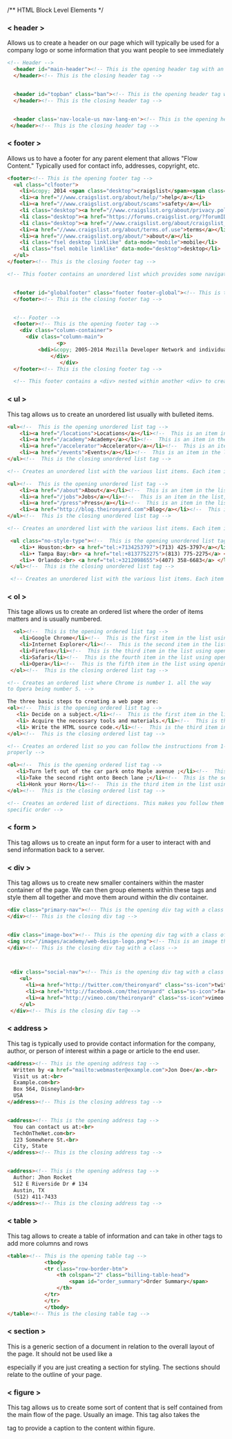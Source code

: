/** HTML Block Level Elements
 */

### < header >
   Allows us to create a header on our page which will typically be used for
    a company logo or some information that you want people to see immediately

```html
<!-- Header -->
  <header id="main-header"><!-- This is the opening header tag with an id of "main-header" assigned -->
  </header><!-- This is the closing header tag -->


  <header id="topban" class="ban"><!-- This is the opening header tag with an id of "topban" and the class of "ban" assigned -->
  </header><!-- This is the closing header tag -->


  <header class='nav-locale-us nav-lang-en'><!-- This is the opening header tag with a class of "nav-locale-us nav-lang-en" assigned -->
 </header><!-- This is the closing header tag -->
```

### < footer >
   Allows us to have a footer for any parent element that allows "Flow Content."
    Typically used for contact info, addresses, copyright, etc.

```html
<footer><!-- This is the opening footer tag -->
  <ul class="clfooter">
    <li>&copy; 2014 <span class="desktop">craigslist</span><span class="mobile">CL</span></li>
    <li><a href="//www.craigslist.org/about/help/">help</a></li>
    <li><a href="//www.craigslist.org/about/scams">safety</a></li>
    <li class="desktop"><a href="//www.craigslist.org/about/privacy.policy">privacy</a></li>
    <li class="desktop"><a href="https://forums.craigslist.org/?forumID=8">feedback</a></li>
    <li class="desktop"><a href="//www.craigslist.org/about/craigslist_is_hiring">cl jobs</a></li>
    <li><a href="//www.craigslist.org/about/terms.of.use">terms</a></li>
    <li><a href="//www.craigslist.org/about/">about</a></li>
    <li class="fsel desktop linklike" data-mode="mobile">mobile</li>
    <li class="fsel mobile linklike" data-mode="desktop">desktop</li>
  </ul>
</footer><!-- This is the closing footer tag -->

<!-- This footer contains an unordered list which provides some navigation -->


  <footer id="globalfooter" class="footer footer-global"><!-- This is the opening footer tag with id "globalfooter" and class "footer footer-global" -->
  </footer><!-- This is the closing footer tag -->


  <!-- Footer -->
  <footer><!-- This is the opening footer tag -->
    <div class="column-container">
      <div class="column-main">
                <p>
          <bdi>&copy; 2005-2014 Mozilla Developer Network and individual contributors</p>
              </div>
                 </div>  
  </footer><!-- This is the closing footer tag -->

  <!-- This footer contains a <div> nested within another <div> to create multiple levels for styling. Contained within thaat is the copyright info for the MDN project. -->

```

### < ul >
   This tag allows us to create an unordered list usually with bulleted items.

```html
<ul><!--  This is the opening unordered list tag -->
    <li><a href="/locations">Locations</a></li><!--  This is an item in the list, which is also a link, using opening and closing list item tags -->
    <li><a href="/academy">Academy</a></li><!--  This is an item in the list, which is also a link, using opening and closing list item tags -->
    <li><a href="/accelerator">Accelerator</a></li><!--  This is an item in the list, which is also a link, using opening and closing list item tags -->
    <li><a href="/events">Events</a></li><!--  This is an item in the list, which is also a link, using opening and closing list item tags -->
</ul><!--  This is the closing unordered list tag -->

<!-- Creates an unordered list with the various list items. Each item is also a link to another page within the site -->

<ul><!--  This is the opening unordered list tag -->
    <li><a href="/about">About</a></li><!--  This is an item in the list, which is also a link, using opening and closing list item tags -->
    <li><a href="/jobs">Jobs</a></li><!--  This is an item in the list, which is also a link, using opening and closing list item tags -->
    <li><a href="/press">Press</a></li><!--  This is an item in the list, which is also a link, using opening and closing list item tags -->
    <li><a href="http://blog.theironyard.com">Blog</a></li><!--  This is an item in the list, which is also a link, using opening and closing list item tags -->
</ul><!--  This is the closing unordered list tag -->

<!-- Creates an unordered list with the various list items. Each item is also a link to another page within the site -->

 <ul class="no-style-type"><!--  This is the opening unordered list tag -->
    <li>• Houston:<br> <a href="tel:+7134253797">(713) 425-3797</a></li><!--  This is an item in the list, which is also a link, using opening and closing list item tags. This line also contains a <br> tag to create a line break -->
    <li>• Tampa Bay:<br> <a href="tel:+8137752275">(813) 775-2275</a> </li><!--  This is an item in the list, which is also a link, using opening and closing list item tags. This line also contains a <br> tag to create a line break -->
    <li>• Orlando:<br> <a href="tel:+3212098655">(407) 358-6683</a> </li><!--  This is an item in the list, which is also a link, using opening and closing list item tags. This line also contains a <br> tag to create a line break -->
 </ul><!--  This is the closing unordered list tag -->

 <!-- Creates an unordered list with the various list items. Each item is also a link to another page within the site. The <br> tag also helps to create a vertical list with line breaks -->
```

### < ol >
   This tage allows us to create an ordered list where the order of items matters
    and is usually numbered.

```html
  <ol><!--  This is the opening ordered list tag -->
    <li>Google Chrome</li><!--  This is the first item in the list using opening and closing list item tags -->
    <li>Internet Explorer</li><!--  This is the second item in the list using opening and closing list item tags -->
    <li>Firefox</li><!--  This is the third item in the list using opening and closing list item tags -->
    <li>Safari</li><!--  This is the fourth item in the list using opening and closing list item tags -->
    <li>Opera</li><!--  This is the fifth item in the list using opening and closing list item tags -->
 </ol><!--  This is the closing ordered list tag -->

<!-- Creates an ordered list where Chrome is number 1. all the way
to Opera being number 5. -->

The three basic steps to creating a web page are:
<ol><!--  This is the opening ordered list tag -->
   <li> Decide on a subject.</li><!--  This is the first item in the list using opening and closing list item tags -->
   <li> Acquire the necessary tools and materials.</li><!--  This is the second item in the list using opening and closing list item tags -->
   <li> Write the HTML source code.</li><!--  This is the third item in the list using opening and closing list item tags -->
</ol><!--  This is the closing ordered list tag -->

<!-- Creates an ordered list so you can follow the instructions from 1-3
properly -->

<ol><!--  This is the opening ordered list tag -->
   <li>Turn left out of the car park onto Maple avenue ;</li><!--  This is the first item in the list using opening and closing list item tags -->
   <li>Take the second right onto Beech lane ;</li><!--  This is the second item in the list using opening and closing list item tags -->
   <li>Honk your Horn</li><!--  This is the third item in the list using opening and closing list item tags -->
</ol><!--  This is the closing ordered list tag -->

<!-- Creates an ordered list of directions. This makes you follow them in a
specific order -->
```


### < form >
   This tag allows us to create an input form for a user to interact with and
    send information back to a server.

### < div >
   This tag allows us to create new smaller containers within the master
    container of the page. We can then group elements within these tags and
    style them all together and move them around within the div container.

```html
<div class="primary-nav"><!-- This is the opening div tag with a class of "primary-nav" -->
</div><!-- This is the closing div tag -->


<div class="image-box"><!-- This is the opening div tag with a class of "image-box" -->
<img src="/images/academy/web-design-logo.png"><!-- This is an image that is inserted and is stored within a file not an Image URL -->
</div><!-- This is the closing div tag with a class -->



 <div class="social-nav"><!-- This is the opening div tag with a class of "social-nav" -->
    <ul>
      <li><a href="http://twitter.com/theironyard" class="ss-icon">twitter</a></li>
      <li><a href="http://facebook.com/theironyard" class="ss-icon">facebook</a></li>
      <li><a href="http://vimeo.com/theironyard" class="ss-icon">vimeo	</a></li>
    </ul>
 </div><!-- This is the closing div tag -->

```

### < address >
   This tag is typically used to provide contact information for the company,
    author, or person of interest within a page or article to the end user.

```html
<address><!-- This is the opening address tag -->
  Written by <a href="mailto:webmaster@example.com">Jon Doe</a>.<br>
  Visit us at:<br>
  Example.com<br>
  Box 564, Disneyland<br>
  USA
</address><!-- This is the closing address tag -->


<address><!-- This is the opening address tag -->
  You can contact us at:<br>
  TechOnTheNet.com<br>
  123 Somewhere St.<br>
  City, State
</address><!-- This is the closing address tag -->


<address><!-- This is the opening address tag -->
  Author: Jhon Rocket
  512 E Riverside Dr # 134
  Austin, TX
  (512) 411-7433
</address><!-- This is the closing address tag -->

```

### < table >
   This tag allows to create a table of information and can take in other tags
    to add more columns and rows

```html
<table><!-- This is the opening table tag -->
			<tbody>
			<tr class="row-border-btm">
				<th colspan="2" class="billing-table-head">
					<span id="order_summary">Order Summary</span>
				</th>
			</tr>
			</tr>
			</tbody>
</table><!-- This is the closing table tag -->

```

### < section >
   This is a generic section of a document in relation to the overall layout of
    the page. It should not be used like a <div> especially if you are just
    creating a section for styling. The sections should relate to the outline of your page.

### < figure >
   This tag allows us to create some sort of content that is self contained
    from the main flow of the page. Usually an image. This tag also takes the
    <figcaption> tag to provide a caption to the content within figure.
